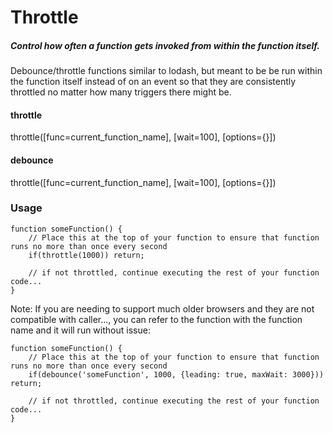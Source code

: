 # Throttle

##### Control how often a function gets invoked from within the function itself.

Debounce/throttle functions similar to lodash, but meant to be be run within the function itself instead of on an event so that they are consistently throttled no matter how many triggers there might be.


#### throttle

throttle([func=current_function_name], [wait=100], [options={}])

#### debounce

throttle([func=current_function_name], [wait=100], [options={}])


### Usage

	function someFunction() {
		// Place this at the top of your function to ensure that function runs no more than once every second
		if(throttle(1000)) return;

		// if not throttled, continue executing the rest of your function code...
	}

Note: If you are needing to support much older browsers and they are not compatible with caller..., you can refer to the function with the function name and it will run without issue:

	function someFunction() {
		// Place this at the top of your function to ensure that function runs no more than once every second
		if(debounce('someFunction', 1000, {leading: true, maxWait: 3000})) return;

		// if not throttled, continue executing the rest of your function code...
	}
